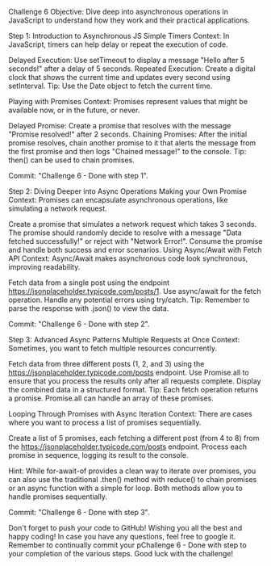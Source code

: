 Challenge 6
Objective:
Dive deep into asynchronous operations in JavaScript to understand how they work and their practical applications.

Step 1: Introduction to Asynchronous JS
Simple Timers Context: In JavaScript, timers can help delay or repeat the execution of code.

Delayed Execution: Use setTimeout to display a message "Hello after 5 seconds!" after a delay of 5 seconds. Repeated Execution: Create a digital clock that shows the current time and updates every second using setInterval. Tip: Use the Date object to fetch the current time.

Playing with Promises Context: Promises represent values that might be available now, or in the future, or never.

Delayed Promise: Create a promise that resolves with the message "Promise resolved!" after 2 seconds. Chaining Promises: After the initial promise resolves, chain another promise to it that alerts the message from the first promise and then logs "Chained message!" to the console. Tip: then() can be used to chain promises.

Commit: "Challenge 6 - Done with step 1".

Step 2: Diving Deeper into Async Operations
Making your Own Promise Context: Promises can encapsulate asynchronous operations, like simulating a network request.

Create a promise that simulates a network request which takes 3 seconds. The promise should randomly decide to resolve with a message "Data fetched successfully!" or reject with "Network Error!". Consume the promise and handle both success and error scenarios. Using Async/Await with Fetch API Context: Async/Await makes asynchronous code look synchronous, improving readability.

Fetch data from a single post using the endpoint https://jsonplaceholder.typicode.com/posts/1. Use async/await for the fetch operation. Handle any potential errors using try/catch. Tip: Remember to parse the response with .json() to view the data.

Commit: "Challenge 6 - Done with step 2".

Step 3: Advanced Async Patterns
Multiple Requests at Once Context: Sometimes, you want to fetch multiple resources concurrently.

Fetch data from three different posts (1, 2, and 3) using the https://jsonplaceholder.typicode.com/posts endpoint. Use Promise.all to ensure that you process the results only after all requests complete. Display the combined data in a structured format. Tip: Each fetch operation returns a promise. Promise.all can handle an array of these promises.

Looping Through Promises with Async Iteration Context: There are cases where you want to process a list of promises sequentially.

Create a list of 5 promises, each fetching a different post (from 4 to 8) from the https://jsonplaceholder.typicode.com/posts endpoint. Process each promise in sequence, logging its result to the console.

Hint: While for-await-of provides a clean way to iterate over promises, you can also use the traditional .then() method with reduce() to chain promises or an async function with a simple for loop. Both methods allow you to handle promises sequentially.

Commit: "Challenge 6 - Done with step 3".

Don't forget to push your code to GitHub!
Wishing you all the best and happy coding!
In case you have any questions, feel free to google it.
Remember to continually commit your pChallenge 6 - Done with step to your completion of the various steps. Good luck with the challenge!